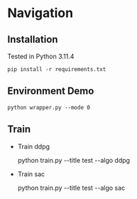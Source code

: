 # Navigation

## Installation
Tested in Python 3.11.4

    pip install -r requirements.txt

## Environment Demo

    python wrapper.py --mode 0

## Train
- Train ddpg

    python train.py --title test --algo ddpg

- Train sac

    python train.py --title test --algo sac
